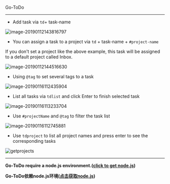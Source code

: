 Go-ToDo

---

* Add task via `td`+ task-name

![image-20190112143816797](https://ws3.sinaimg.cn/large/006tNc79gy1fz3ths9aj2j30v206e0to.jpg)

* You can assign a task to a project via `td` + task-name + `#project-name`

If you don't set a project like the above example, this task will be assigned to a default project called Inbox.

![image-20190112144516630](https://ws2.sinaimg.cn/large/006tNc79gy1fz3thsuim9j30v206c0to.jpg)

* Using `@tag` to set several tags to a task

![image-20190116112435904](https://ws4.sinaimg.cn/large/006tNc79gy1fz89heknk5j30v006cwfp.jpg)

* List all tasks via `tdlist` and click Enter to finish selected task

![image-20190116113233704](https://ws2.sinaimg.cn/large/006tNc79ly1fz89q60bebj30uy0geadu.jpg)

* Use `#projectName` and `@tag` to filter the task list

![image-20190116112745881](https://ws2.sinaimg.cn/large/006tNc79gy1fz89kfg1t7j30uw08saby.jpg)

* Use `tdproject` to list all project names and press enter to see the corresponding tasks

![getprojects](https://i.loli.net/2019/01/16/5c3ea1e6aa508.gif)

---

**Go-ToDo require a node.js environment.([click to get node.js](https://nodejs.org/))**

**Go-ToDo依赖node.js环境([点击获取node.js](https://nodejs.org/))**
